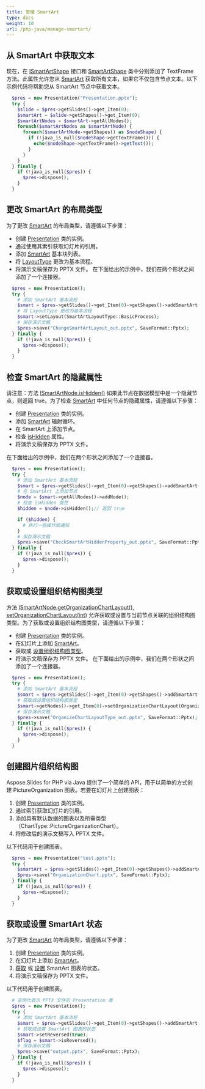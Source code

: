 ```yaml
---
title: 管理 SmartArt
type: docs
weight: 10
url: /php-java/manage-smartart/
---
```


## **从 SmartArt 中获取文本**
现在，在 [ISmartArtShape](https://reference.aspose.com/slides/php-java/aspose.slides/ISmartArtShape) 接口和 [SmartArtShape](https://reference.aspose.com/slides/php-java/aspose.slides/SmartArtShape) 类中分别添加了 TextFrame 方法。此属性允许您从 [SmartArt](https://reference.aspose.com/slides/php-java/aspose.slides/SmartArt) 获取所有文本，如果它不仅包含节点文本。以下示例代码将帮助您从 SmartArt 节点中获取文本。

```php
  $pres = new Presentation("Presentation.pptx");
  try {
    $slide = $pres->getSlides()->get_Item(0);
    $smartArt = $slide->getShapes()->get_Item(0);
    $smartArtNodes = $smartArt->getAllNodes();
    foreach($smartArtNodes as $smartArtNode) {
      foreach($smartArtNode->getShapes() as $nodeShape) {
        if (!java_is_null($nodeShape->getTextFrame())) {
          echo($nodeShape->getTextFrame()->getText());
        }
      }
    }
  } finally {
    if (!java_is_null($pres)) {
      $pres->dispose();
    }
  }
```

## **更改 SmartArt 的布局类型**
为了更改 [SmartArt](https://reference.aspose.com/slides/php-java/aspose.slides/SmartArt) 的布局类型，请遵循以下步骤：

- 创建 [Presentation](https://reference.aspose.com/slides/php-java/aspose.slides/Presentation) 类的实例。
- 通过使用其索引获取幻灯片的引用。
- 添加 [SmartArt](https://reference.aspose.com/slides/php-java/aspose.slides/IShapeCollection#addSmartArt-float-float-float-float-int-) 基本块列表。
- 将 [LayoutType](https://reference.aspose.com/slides/php-java/aspose.slides/ISmartArt#setLayout-int-) 更改为基本流程。
- 将演示文稿保存为 PPTX 文件。
  在下面给出的示例中，我们在两个形状之间添加了一个连接器。

```php
  $pres = new Presentation();
  try {
    # 添加 SmartArt 基本流程
    $smart = $pres->getSlides()->get_Item(0)->getShapes()->addSmartArt(10, 10, 400, 300, SmartArtLayoutType::BasicBlockList);
    # 将 LayoutType 更改为基本流程
    $smart->setLayout(SmartArtLayoutType::BasicProcess);
    # 保存演示文稿
    $pres->save("ChangeSmartArtLayout_out.pptx", SaveFormat::Pptx);
  } finally {
    if (!java_is_null($pres)) {
      $pres->dispose();
    }
  }
```

## **检查 SmartArt 的隐藏属性**
请注意：方法 [ISmartArtNode.isHidden()]((https://reference.aspose.com/slides/php-java/aspose.slides/ISmartArtNode#isHidden--)) 如果此节点在数据模型中是一个隐藏节点，则返回 true。为了检查 [SmartArt](https://reference.aspose.com/slides/php-java/aspose.slides/SmartArt) 中任何节点的隐藏属性，请遵循以下步骤：

- 创建 [Presentation](https://reference.aspose.com/slides/php-java/aspose.slides/Presentation) 类的实例。
- 添加 [SmartArt](https://reference.aspose.com/slides/php-java/aspose.slides/IShapeCollection#addSmartArt-float-float-float-float-int-) 辐射循环。
- 在 SmartArt 上添加节点。
- 检查 [isHidden](https://reference.aspose.com/slides/php-java/aspose.slides/ISmartArtNode#isHidden--) 属性。
- 将演示文稿保存为 PPTX 文件。

在下面给出的示例中，我们在两个形状之间添加了一个连接器。

```php
  $pres = new Presentation();
  try {
    # 添加 SmartArt 基本流程
    $smart = $pres->getSlides()->get_Item(0)->getShapes()->addSmartArt(10, 10, 400, 300, SmartArtLayoutType::RadialCycle);
    # 在 SmartArt 上添加节点
    $node = $smart->getAllNodes()->addNode();
    # 检查 isHidden 属性
    $hidden = $node->isHidden();// 返回 true

    if ($hidden) {
      # 执行一些操作或通知
    }
    # 保存演示文稿
    $pres->save("CheckSmartArtHiddenProperty_out.pptx", SaveFormat::Pptx);
  } finally {
    if (!java_is_null($pres)) {
      $pres->dispose();
    }
  }
```

## **获取或设置组织结构图类型**
方法 [ISmartArtNode.getOrganizationChartLayout()](https://reference.aspose.com/slides/php-java/aspose.slides/ISmartArtNode#getOrganizationChartLayout--), [setOrganizationChartLayout(int)](https://reference.aspose.com/slides/php-java/aspose.slides/ISmartArtNode#setOrganizationChartLayout-int-) 允许获取或设置与当前节点关联的组织结构图类型。为了获取或设置组织结构图类型，请遵循以下步骤：

- 创建 [Presentation](https://reference.aspose.com/slides/php-java/aspose.slides/Presentation) 类的实例。
- 在幻灯片上添加 [SmartArt](https://reference.aspose.com/slides/php-java/aspose.slides/IShapeCollection#addSmartArt-float-float-float-float-int-)。
- 获取或 [设置组织结构图类型](https://reference.aspose.com/slides/php-java/aspose.slides/ISmartArtNode#setOrganizationChartLayout-int-)。
- 将演示文稿保存为 PPTX 文件。
  在下面给出的示例中，我们在两个形状之间添加了一个连接器。

```php
  $pres = new Presentation();
  try {
    # 添加 SmartArt 基本流程
    $smart = $pres->getSlides()->get_Item(0)->getShapes()->addSmartArt(10, 10, 400, 300, SmartArtLayoutType::OrganizationChart);
    # 获取或设置组织结构图类型
    $smart->getNodes()->get_Item(0)->setOrganizationChartLayout(OrganizationChartLayoutType::LeftHanging);
    # 保存演示文稿
    $pres->save("OrganizeChartLayoutType_out.pptx", SaveFormat::Pptx);
  } finally {
    if (!java_is_null($pres)) {
      $pres->dispose();
    }
  }
```

## **创建图片组织结构图**
Aspose.Slides for PHP via Java 提供了一个简单的 API，用于以简单的方式创建 PictureOrganization 图表。若要在幻灯片上创建图表：

1. 创建 [Presentation](https://reference.aspose.com/slides/php-java/aspose.slides/Presentation) 类的实例。
1. 通过索引获取幻灯片的引用。
1. 添加具有默认数据的图表以及所需类型（ChartType::PictureOrganizationChart）。
1. 将修改后的演示文稿写入 PPTX 文件。

以下代码用于创建图表。

```php
  $pres = new Presentation("test.pptx");
  try {
    $smartArt = $pres->getSlides()->get_Item(0)->getShapes()->addSmartArt(0, 0, 400, 400, SmartArtLayoutType::PictureOrganizationChart);
    $pres->save("OrganizationChart.pptx", SaveFormat::Pptx);
  } finally {
    if (!java_is_null($pres)) {
      $pres->dispose();
    }
  }
```

## **获取或设置 SmartArt 状态**
为了更改 [SmartArt](https://reference.aspose.com/slides/php-java/aspose.slides/SmartArt) 的布局类型，请遵循以下步骤：

1. 创建 [Presentation](https://reference.aspose.com/slides/php-java/aspose.slides/Presentation) 类的实例。
1. 在幻灯片上添加 [SmartArt](https://reference.aspose.com/slides/php-java/aspose.slides/IShapeCollection#addSmartArt-float-float-float-float-int-)。
1. [获取](https://reference.aspose.com/slides/php-java/aspose.slides/ISmartArt#isReversed--) 或 [设置](https://reference.aspose.com/slides/php-java/aspose.slides/ISmartArt#setReversed-boolean-) SmartArt 图表的状态。
1. 将演示文稿保存为 PPTX 文件。

以下代码用于创建图表。

```php
  # 实例化表示 PPTX 文件的 Presentation 类
  $pres = new Presentation();
  try {
    # 添加 SmartArt 基本流程
    $smart = $pres->getSlides()->get_Item(0)->getShapes()->addSmartArt(10, 10, 400, 300, SmartArtLayoutType::BasicProcess);
    # 获取或设置 SmartArt 图表的状态
    $smart->setReversed(true);
    $flag = $smart->isReversed();
    # 保存演示文稿
    $pres->save("output.pptx", SaveFormat::Pptx);
  } finally {
    if (!java_is_null($pres)) {
      $pres->dispose();
    }
  }
```